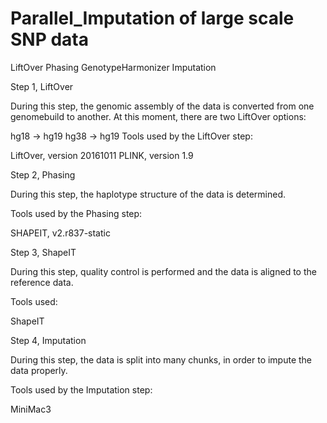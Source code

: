 # Parallel_Imputation of large scale SNP data

LiftOver
Phasing
GenotypeHarmonizer
Imputation

Step 1, LiftOver

During this step, the genomic assembly of the data is converted from one genomebuild to another. At this moment, there are two LiftOver options:

hg18 -> hg19
hg38 -> hg19
Tools used by the LiftOver step:

LiftOver, version 20161011
PLINK, version 1.9

Step 2, Phasing

During this step, the haplotype structure of the data is determined.

Tools used by the Phasing step:

SHAPEIT, v2.r837-static

Step 3, ShapeIT

During this step, quality control is performed and the data is aligned to the reference data.

Tools used:

ShapeIT

Step 4, Imputation

During this step, the data is split into many chunks, in order to impute the data properly.

Tools used by the Imputation step:

MiniMac3 
